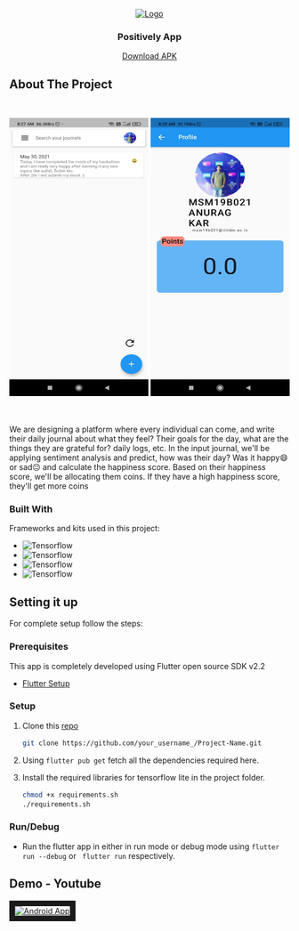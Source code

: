 <p align="center">
  <a href="https://github.com/Hack-IIITDM/Positively">
    <img src="images/logo.jpeg" alt="Logo" width="160" height="80">
  </a>

  <h3 align="center">Positively App</h3>

  <p align="center">
    <a href="https://github.com/Hack-IIITDM/Positively/releases/download/v0.1/Positively.apk">Download APK</a>
  </p>
</p>

## About The Project
<br>
<p align="center">
  <img src="https://github.com/Hack-IIITDM/Positively/blob/main/images/home.jpeg" alt="home" width="250" height="500">
  <img src="https://github.com/Hack-IIITDM/Positively/blob/main/images/profile.jpeg" alt="home" width="250" height="500">
</p>
<br>
<br>
We are designing a platform where every individual can come, and write their daily journal about what they feel? Their goals for the day, what are the things they are grateful for? daily logs, etc. In the input journal, we'll be applying sentiment analysis and predict, how was their day? Was it happy😄 or sad😔 and calculate the happiness score. Based on their happiness score, we'll be allocating them coins. If they have a high happiness score, they'll get more coins 

### Built With
Frameworks and kits used in this project: 
  - ![Tensorflow](https://img.shields.io/badge/-Flutter-skyblue?style=flat&logo=flutter&link=https://github.com/Hack-IIITDM/Positively)
  - ![Tensorflow](https://img.shields.io/badge/-Firebase-yello?style=flat&logo=firebase&link=https://github.com/Hack-IIITDM/Positively)
  - ![Tensorflow](https://img.shields.io/badge/-Auth0-gray?style=flat&logo=auth0&link=https://github.com/Hack-IIITDM/Positively)
  - ![Tensorflow](https://img.shields.io/badge/-Tensorflow-gray?style=flat&logo=tensorflow&link=https://github.com/Hack-IIITDM/Positively)

## Setting it up

For complete setup follow the steps:

### Prerequisites

This app is completely developed using Flutter open source SDK v2.2
* [Flutter Setup](https://flutter.dev/docs/get-started/install)


### Setup 
1. Clone this [repo](https://github.com/Hack-IIITDM/Positively.git)
   ```sh
   git clone https://github.com/your_username_/Project-Name.git
   ```
2. Using `flutter pub get` fetch all the dependencies required here.

3. Install the required libraries for tensorflow lite in the project folder.
   ```sh
   chmod +x requirements.sh
   ./requirements.sh
   ```

### Run/Debug 
- Run the flutter app in either in run mode or debug mode using `flutter run --debug` or ` flutter run` respectively.

## Demo - Youtube
<p>
  <a href="https://www.youtube.com/watch?v=XnDQ6lZCKvY"><img src="https://pbs.twimg.com/media/EkiMg-EVcAk7YTw.jpg" 
  alt="Android App" width="240" height="180" border="10" /></a>
</p>
